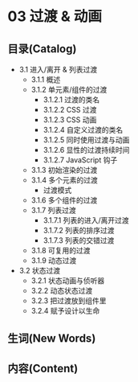 # 03 过渡 & 动画


## 目录(Catalog)
* 3.1 进入/离开 & 列表过渡
    - 3.1.1 概述
    - 3.1.2 单元素/组件的过渡
        + 3.1.2.1 过渡的类名 
        + 3.1.2.2 CSS 过渡
        + 3.1.2.3 CSS 动画
        + 3.1.2.4 自定义过渡的类名
        + 3.1.2.5 同时使用过渡与动画
        + 3.1.2.6 显性的过渡持续时间
        + 3.1.2.7 JavaScript 钩子 
    - 3.1.3 初始渲染的过渡
    - 3.1.4 多个元素的过渡
        + 过渡模式
    - 3.1.6 多个组件的过渡
    - 3.1.7 列表过渡
        + 3.1.7.1 列表的进入/离开过渡 
        + 3.1.7.2 列表的排序过渡
        + 3.1.7.3 列表的交错过渡
    - 3.1.8 可复用的过渡
    - 3.1.9 动态过渡
* 3.2 状态过渡
    - 3.2.1 状态动画与侦听器
    - 3.2.2 动态状态过渡
    - 3.2.3 把过渡放到组件里
    - 3.2.4 赋予设计以生命


## 生词(New Words)



## 内容(Content)

